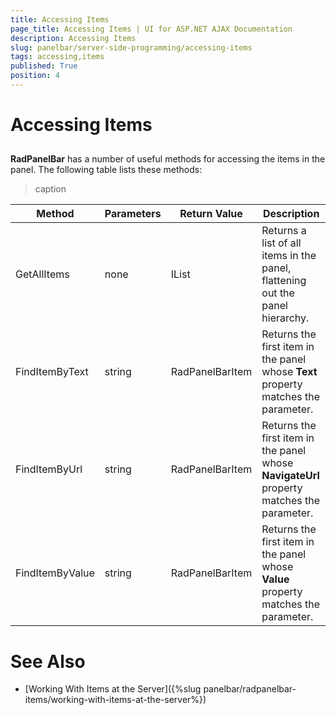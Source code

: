 ```yaml
---
title: Accessing Items
page_title: Accessing Items | UI for ASP.NET AJAX Documentation
description: Accessing Items
slug: panelbar/server-side-programming/accessing-items
tags: accessing,items
published: True
position: 4
---
```


# Accessing Items



## 

__RadPanelBar__ has a number of useful methods for accessing the items in the panel. The following table lists these methods:


>caption  

|  __Method__  |  __Parameters__  |  __Return Value__  |  __Description__  |
| ------ | ------ | ------ | ------ |
|GetAllItems|none|IList<RadPanelBarItem>|Returns a list of all items in the panel, flattening out the panel hierarchy.|
|FindItemByText|string|RadPanelBarItem|Returns the first item in the panel whose __Text__ property matches the parameter.|
|FindItemByUrl|string|RadPanelBarItem|Returns the first item in the panel whose __NavigateUrl__ property matches the parameter.|
|FindItemByValue|string|RadPanelBarItem|Returns the first item in the panel whose __Value__ property matches the parameter.|

# See Also

 * [Working With Items at the Server]({%slug panelbar/radpanelbar-items/working-with-items-at-the-server%})
